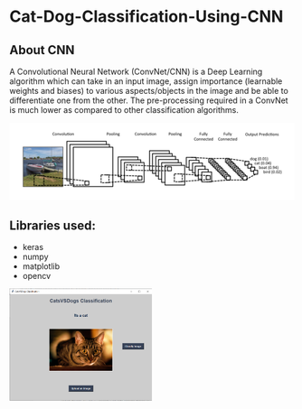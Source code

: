 # Cat-Dog-Classification-Using-CNN

## About CNN
<p>A Convolutional Neural Network (ConvNet/CNN) is a Deep Learning algorithm which can take in an input image, assign importance (learnable weights and biases) to various aspects/objects in the image and be able to differentiate one from the other. The pre-processing required in a ConvNet is much lower as compared to other classification algorithms.</p>

![](images/cnn.png)

## Libraries used:<br>
<ul>
<li>keras</li>
<li>numpy</li>
<li>matplotlib</li>
<li>opencv</li>
</ul>

<img src="images/gui.PNG" width="50%" height="50%">
